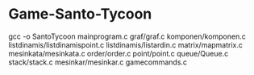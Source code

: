 # Game-Santo-Tycoon
gcc -o SantoTycoon mainprogram.c graf/graf.c komponen/komponen.c listdinamis/listdinamispoint.c listdinamis/listardin.c matrix/mapmatrix.c mesinkata/mesinkata.c order/order.c point/point.c queue/Queue.c stack/stack.c mesinkar/mesinkar.c gamecommands.c